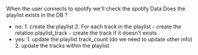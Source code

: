 When the user connects to spotify we'll check the spotify Data
Does the playlist exists in the DB ?
  - no:
         1. create the playlist
         2. For each track in the playlist
            - create the relation playlist_track
            - create the track if it doesn't exists
  - yes:
         1. update the playlist track_count (do we need to update other info)
         2. update the tracks within the playlist
